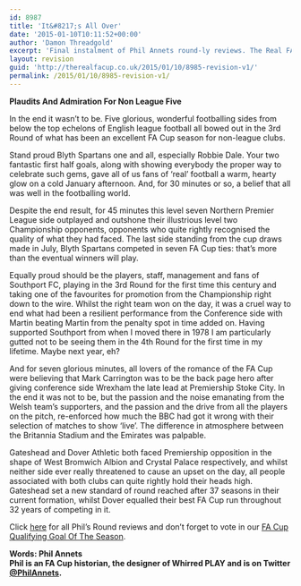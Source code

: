 ```yaml
---
id: 8987
title: 'It&#8217;s All Over'
date: '2015-01-10T10:11:52+00:00'
author: 'Damon Threadgold'
excerpt: 'Final instalment of Phil Annets round-ly reviews. The Real FA Cup is over for another year, all non league sides extinguished. Salut.'
layout: revision
guid: 'http://therealfacup.co.uk/2015/01/10/8985-revision-v1/'
permalink: /2015/01/10/8985-revision-v1/
---
```


**Plaudits And Admiration For Non League Five**

In the end it wasn’t to be. Five glorious, wonderful footballing sides from below the top echelons of English league football all bowed out in the 3rd Round of what has been an excellent FA Cup season for non-league clubs.

Stand proud Blyth Spartans one and all, especially Robbie Dale. Your two fantastic first half goals, along with showing everybody the proper way to celebrate such gems, gave all of us fans of ‘real’ football a warm, hearty glow on a cold January afternoon. And, for 30 minutes or so, a belief that all was well in the footballing world.

Despite the end result, for 45 minutes this level seven Northern Premier League side outplayed and outshone their illustrious level two Championship opponents, opponents who quite rightly recognised the quality of what they had faced. The last side standing from the cup draws made in July, Blyth Spartans competed in seven FA Cup ties: that’s more than the eventual winners will play.

Equally proud should be the players, staff, management and fans of Southport FC, playing in the 3rd Round for the first time this century and taking one of the favourites for promotion from the Championship right down to the wire. Whilst the right team won on the day, it was a cruel way to end what had been a resilient performance from the Conference side with Martin beating Martin from the penalty spot in time added on. Having supported Southport from when I moved there in 1978 I am particularly gutted not to be seeing them in the 4th Round for the first time in my lifetime. Maybe next year, eh?

And for seven glorious minutes, all lovers of the romance of the FA Cup were believing that Mark Carrington was to be the back page hero after giving conference side Wrexham the late lead at Premiership Stoke City. In the end it was not to be, but the passion and the noise emanating from the Welsh team’s supporters, and the passion and the drive from all the players on the pitch, re-enforced how much the BBC had got it wrong with their selection of matches to show ‘live’. The difference in atmosphere between the Britannia Stadium and the Emirates was palpable.

Gateshead and Dover Athletic both faced Premiership opposition in the shape of West Bromwich Albion and Crystal Palace respectively, and whilst neither side ever really threatened to cause an upset on the day, all people associated with both clubs can quite rightly hold their heads high. Gateshead set a new standard of round reached after 37 seasons in their current formation, whilst Dover equalled their best FA Cup run throughout 32 years of competing in it.

Click [here](http://therealfacup.co.uk/?s=phil+annets) for all Phil’s Round reviews and don’t forget to vote in our [FA Cup Qualifying Goal Of The Season](http://therealfacup.co.uk/2015/01/03/goal-of-the-season/).

**Words: Phil Annets  
Phil is an FA Cup historian, the designer of Whirred PLAY and is on Twitter [@PhilAnnets](https://twitter.com/PhilAnnets).**
